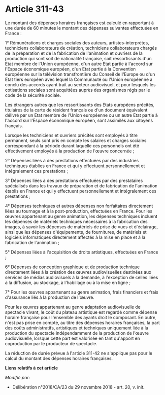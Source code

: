 # Article 311-43

Le montant des dépenses horaires françaises est calculé en rapportant à une durée de 60 minutes le montant des dépenses
suivantes effectuées en France :

1° Rémunérations et charges sociales des auteurs, artistes-interprètes, techniciens collaborateurs de création, techniciens
collaborateurs chargés de la préparation et de la fabrication de l'animation et ouvriers de la production qui sont soit de
nationalité française, soit ressortissants d'un Etat membre de l'Union européenne, d'un autre Etat partie à l'accord sur
l'Espace économique européen, d'un Etat partie à la Convention européenne sur la télévision transfrontière du Conseil de
l'Europe ou d'un Etat tiers européen avec lequel la Communauté ou l'Union européenne a conclu des accords ayant trait au
secteur audiovisuel, et pour lesquels les cotisations sociales sont acquittées auprès des organismes régis par le code de la
sécurité sociale.

Les étrangers autres que les ressortissants des Etats européens précités, titulaires de la carte de résident français ou d'un
document équivalent délivré par un Etat membre de l'Union européenne ou un autre Etat partie à l'accord sur l'Espace
économique européen, sont assimilés aux citoyens français.

Lorsque les techniciens et ouvriers précités sont employés à titre permanent, seuls sont pris en compte les salaires et
charges sociales correspondant à la période durant laquelle ces personnels ont été effectivement employés à la production de
l'œuvre concernée ;

2° Dépenses liées à des prestations effectuées par des industries techniques établies en France et qui y effectuent
personnellement et intégralement ces prestations ;

3° Dépenses liées à des prestations effectuées par des prestataires spécialisés dans les travaux de préparation et de
fabrication de l'animation établis en France et qui y effectuent personnellement et intégralement ces prestations ;

4° Dépenses techniques et autres dépenses non forfaitaires directement liées au tournage et à la post-production, effectuées
en France. Pour les œuvres appartenant au genre animation, les dépenses techniques incluent les dépenses de matériels
techniques nécessaires à la fabrication des images, à savoir les dépenses de matériels de prise de vues et d'éclairage, ainsi
que les dépenses d'équipements, de fournitures, de matériels et logiciels informatiques directement affectés à la mise en
place et à la fabrication de l'animation ;

5° Dépenses liées à l'acquisition de droits artistiques, effectuées en France ;

6° Dépenses de conception graphique et de production technique directement liées à la création des œuvres audiovisuelles
destinées aux services de médias audiovisuels à la demande, à l'exception de celles liées à la diffusion, au stockage, à
l'habillage ou à la mise en ligne ;

7° Pour les œuvres appartenant au genre animation, frais financiers et frais d'assurance liés à la production de l'œuvre.

Pour les œuvres appartenant au genre adaptation audiovisuelle de spectacle vivant, le coût du plateau artistique est regardé
comme dépense horaire française pour l'ensemble des ayants droit le composant. En outre, n'est pas prise en compte, au titre
des dépenses horaires françaises, la part des coûts administratifs, artistiques et techniques uniquement liée à la production
du spectacle indépendamment de la production de l'œuvre audiovisuelle, lorsque cette part est valorisée en tant qu'apport en
coproduction par le producteur de spectacle.

La réduction de durée prévue à l'article 311-42 ne s'applique pas pour le calcul du montant des dépenses horaires françaises.

**Liens relatifs à cet article**

_Modifié par_:

  - Délibération n°2018/CA/23 du 29 novembre 2018 - art. 20, v. init.
